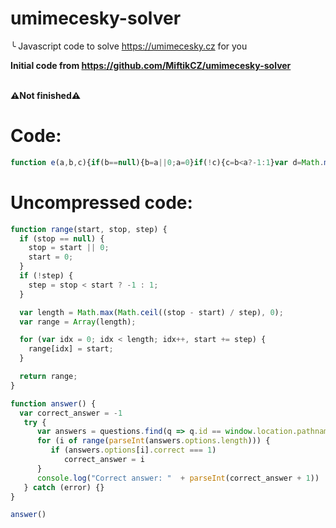 # umimecesky-solver
╰ Javascript code to solve https://umimecesky.cz for you <br>

**Initial code from https://github.com/MiftikCZ/umimecesky-solver**
<br> <br>

**⚠Not finished⚠**

# Code:
```js
function e(a,b,c){if(b==null){b=a||0;a=0}if(!c){c=b<a?-1:1}var d=Math.max(Math.ceil((b-a)/c),0);var e=Array(d);for(var f=0;f<d;f++,a+=c){e[f]=a}return e}function answer(){var a=-1 try{var b=questions.find(q=>q.id==window.location.pathname.split("/")[2])for(i of range(parseInt(b.options.length))){if(b.options[i].correct===1)a=i}console.log("Correct answer: "+parseInt(a+1))}catch(error){}}answer()
```

# Uncompressed code:

```js
function range(start, stop, step) {
  if (stop == null) {
    stop = start || 0;
    start = 0;
  }
  if (!step) {
    step = stop < start ? -1 : 1;
  }

  var length = Math.max(Math.ceil((stop - start) / step), 0);
  var range = Array(length);

  for (var idx = 0; idx < length; idx++, start += step) {
    range[idx] = start;
  }

  return range;
}

function answer() {
  var correct_answer = -1
   try {
      var answers = questions.find(q => q.id == window.location.pathname.split("/")[2])
      for (i of range(parseInt(answers.options.length))) {
         if (answers.options[i].correct === 1)
            correct_answer = i
      }
      console.log("Correct answer: "  + parseInt(correct_answer + 1))
   } catch (error) {}
}

answer()
```
